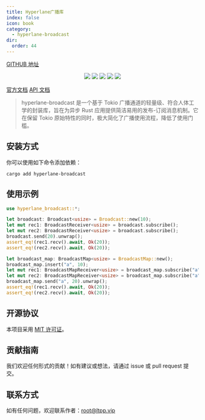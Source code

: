 ```yaml
---
title: Hyperlane广播库
index: false
icon: book
category:
  - hyperlane-broadcast
dir:
  order: 44
---
```


<Share colorful />

[GITHUB 地址](https://github.com/eastspire/hyperlane-broadcast)

<center>

[![](https://img.shields.io/crates/v/hyperlane-broadcast.svg)](https://crates.io/crates/hyperlane-broadcast)
[![](https://img.shields.io/crates/d/hyperlane-broadcast.svg)](https://img.shields.io/crates/d/hyperlane-broadcast.svg)
[![](https://docs.rs/hyperlane-broadcast/badge.svg)](https://docs.rs/hyperlane-broadcast)
[![](https://github.com/eastspire/hyperlane-broadcast/workflows/Rust/badge.svg)](https://github.com/eastspire/hyperlane-broadcast/actions?query=workflow:Rust)
[![](https://img.shields.io/crates/l/hyperlane_broadcast.svg)](./LICENSE)

</center>

[官方文档](https://docs.ltpp.vip/hyperlane-broadcast/)
[API 文档](https://docs.rs/hyperlane-broadcast/latest/hyperlane_broadcast/)

> hyperlane-broadcast 是一个基于 Tokio 广播通道的轻量级、符合人体工学的封装库，旨在为异步 Rust 应用提供简洁易用的发布-订阅消息机制。它在保留 Tokio 原始特性的同时，极大简化了广播使用流程，降低了使用门槛。

## 安装方式

你可以使用如下命令添加依赖：

```shell
cargo add hyperlane-broadcast
```

## 使用示例

```rust
use hyperlane_broadcast::*;

let broadcast: Broadcast<usize> = Broadcast::new(10);
let mut rec1: BroadcastReceiver<usize> = broadcast.subscribe();
let mut rec2: BroadcastReceiver<usize> = broadcast.subscribe();
broadcast.send(20).unwrap();
assert_eq!(rec1.recv().await, Ok(20));
assert_eq!(rec2.recv().await, Ok(20));

let broadcast_map: BroadcastMap<usize> = BroadcastMap::new();
broadcast_map.insert("a", 10);
let mut rec1: BroadcastMapReceiver<usize> = broadcast_map.subscribe("a").unwrap();
let mut rec2: BroadcastMapReceiver<usize> = broadcast_map.subscribe("a").unwrap();
broadcast_map.send("a", 20).unwrap();
assert_eq!(rec1.recv().await, Ok(20));
assert_eq!(rec2.recv().await, Ok(20));
```

## 开源协议

本项目采用 [MIT 许可证](LICENSE)。

## 贡献指南

我们欢迎任何形式的贡献！如有建议或想法，请通过 issue 或 pull request 提交。

## 联系方式

如有任何问题，欢迎联系作者：[root@ltpp.vip](mailto:root@ltpp.vip)

<Bottom />
